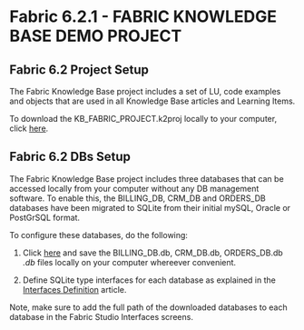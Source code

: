 # Fabric 6.2.1 - FABRIC KNOWLEDGE BASE DEMO PROJECT 

## Fabric 6.2 Project Setup
The Fabric Knowledge Base project includes a set of LU, code examples and objects that are used in all Knowledge Base articles and Learning Items.

To download the KB_FABRIC_PROJECT.k2proj locally to your computer, click [here](https://github.com/k2view-academy/K2View-Academy/blob/Academy_6.2/articles/demo_project/KB_FABRIC_PROJECT.k2export).


## Fabric 6.2 DBs Setup

The Fabric Knowledge Base project includes three databases that can be accessed locally from your computer without any DB management software. To enable this, the BILLING_DB, CRM_DB and ORDERS_DB databases have been migrated to SQLite from their initial mySQL, Oracle or PostGrSQL format.

To configure these databases, do the following:

1. Click [here](https://github.com/k2view-academy/K2View-Academy/tree/Academy_6.2/articles/demo_project/SqliteDB) and save the BILLING_DB.db, CRM_DB.db, ORDERS_DB.db *.db* files locally on your computer whereever convenient.

2. Define SQLite type interfaces for each database as explained in the [Interfaces Definition](https://github.com/k2view-academy/K2View-Academy/blob/Academy_6.2/academy/Training_Level_1/03_fabric_basic_LU/03_04_define_the_interfaces.md) article.

Note, make sure to add the full path of the downloaded databases to each database in the Fabric Studio Interfaces screens.



